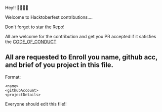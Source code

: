 Hey!! 🤙🏻🤙🏻

Welcome to Hacktoberfest contributions....

Don't forget to star the Repo! 

All are welcome for the contribution and get you PR accepted if it satisfies the [CODE_OF_CONDUCT](https://github.com/InvisiblePro/Hacktoberfest-2022/blob/main/CODE_OF_CONDUCT.md)


## All are requested to Enroll you name, github acc, and brief of you project in this file.

Format: 

```
<name>
<githubAccount>
<projectDetails>
```

Everyone should edit this file!!
